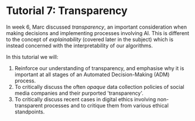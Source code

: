 # Tutorial 7: Transparency
In week 6, Marc discussed *transparency*, an important consideration when making decisions and implementing processes involving AI. This is different to the concept of *explainability* (covered later in the subject) which is instead concerned with the interpretability of our algorithms.

In this tutorial we will:
1. Reinforce our understanding of transparency, and emphasise why it is important at all stages of an Automated Decision-Making (ADM) process.
2. To critically discuss the often *opaque* data collection policies of social media companies and their purported 'transparency'.
3. To critically discuss recent cases in digital ethics involving non-transparent processes and to critique them from various ethical standpoints.